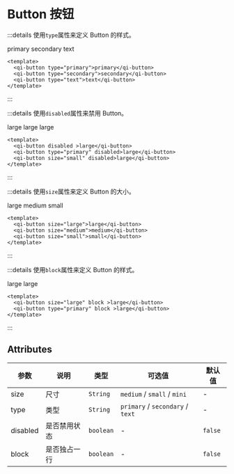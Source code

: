 # Button 按钮

<!-- <QiButton size="large">large</QiButton>
<QiButton type="primary" size="large">确认</QiButton>
<QiButton type="primary">primary</QiButton>
<QiButton type="primary" disabled>确认</QiButton>
<QiButton type="primary" block>确认</QiButton> -->

:::details 使用`type`属性来定义 Button 的样式。

<div>
  <qi-button type="primary">primary</qi-button>
  <qi-button type="secondary">secondary</qi-button>
  <qi-button type="text">text</qi-button>
</div>

  ```vue
  <template>
    <qi-button type="primary">primary</qi-button>
    <qi-button type="secondary">secondary</qi-button>
    <qi-button type="text">text</qi-button>
  </template>
  ```
:::

:::details 使用`disabled`属性来禁用 Button。
<div>
  <qi-button disabled >large</qi-button>
  <qi-button type="primary" disabled>large</qi-button>
  <qi-button size="small" disabled>large</qi-button>
</div>

  ```vue
  <template>
    <qi-button disabled >large</qi-button>
    <qi-button type="primary" disabled>large</qi-button>
    <qi-button size="small" disabled>large</qi-button>
  </template>
  ```
:::

:::details 使用`size`属性来定义 Button 的大小。
<div>
  <qi-button size="large">large</qi-button>
  <qi-button size="medium">medium</qi-button>
  <qi-button size="small">small</qi-button>
</div>

  ```vue
  <template>
    <qi-button size="large">large</qi-button>
    <qi-button size="medium">medium</qi-button>
    <qi-button size="small">small</qi-button>
  </template>
  ```
:::

:::details 使用`block`属性来定义 Button 的样式。
<div>
  <qi-button size="large" block >large</qi-button>
  <qi-button type="primary" block >large</qi-button>
</div>

  ```vue
  <template>
    <qi-button size="large" block >large</qi-button>
    <qi-button type="primary" block >large</qi-button>
  </template>
  ```
:::

## Attributes

|参数|说明|类型|可选值|默认值|
|---|---|---|---|---|
|size|尺寸|`String`|`medium` / `small` / `mini`|-|
|type|类型|`String`|`primary` / `secondary` / `text`|-|
|disabled|是否禁用状态|`boolean`|-|`false`|
|block|是否独占一行|`boolean`|-|`false`|

<!-- 
## Events

|Event Name|Description|Parameters|
|---|---|---|
|onclear|Fire when the form is cleared|The argument is a boolean value representing xxx|



## Slots

|Name|Description|Default Slot Content|
|---|---|---|
|header|Form header|`<th>title</th>`|



## Methods

|Method|Description|Parameters|
|---|---|---|
|clear|Used to manually clear the form|-| -->
